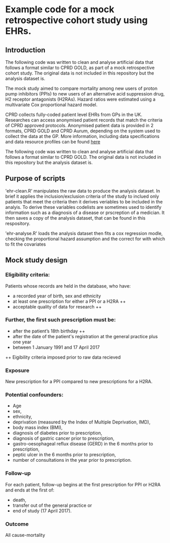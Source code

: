 # Example code for a mock retrospective cohort study using EHRs.

## Introduction
The following code was written to clean and analyse artificial data that follows a format similar to CPRD GOLD, as part of a mock retrospective cohort study.  The original data is not included in this repository but the analysis dataset is.  

The mock study aimed to compare mortality among new users of proton pump inhibitors (PPIs) to new users of an alternative acid suppression drug, H2 receptor antagonists (H2RAs).  Hazard ratios were estimated using a multivariate Cox proportional hazard model.

CPRD collects fully-coded patient level EHRs from GPs in the UK. Researches can access anonymised patient records that match the criteria of CPRD approved protocols.  Anonymised patient data is provided in 2 formats, CPRD GOLD and CPRD Aurum, depending on the system used to collect the data at the GP.  More information, including data specifications and data resource profiles can be found [here](https://cprd.com/primary-care-data-public-health-research)

The following code was written to clean and analyse artificial data that follows a format similar to CPRD GOLD.  The original data is not included in this repository but the analysis dataset is.

## Purpose of scripts

'ehr-clean.R' manipulates the raw data to produce the analysis dataset.  In brief it applies the inclusion/exclusion criteria of the study to inclued only patients that meet the criteria then it derives veriables to be included in the analyis.  To derive these variables codelists are sometimes used to identify information such as a diagnosis of a disease or prscreption of a medician.  It then saves a copy of the analysis dataset, that can be found in this respository.

'ehr-analyse.R' loads the analysis dataset then fits a cox regression modle, checking the proportional hazard assumption and the correct for with which to fit the covariates

## Mock study design

### Eligibility criteria:
Patients whose records are held in the database, who have:
*	a recorded year of birth, sex and ethnicity
*	at least one prescription for either a PPI or a H2RA ++
*	acceptable quality of data for research ++

### Further, the first such prescription must be:
*	after the patient’s 18th birthday ++
*	after the date of the patient's registration at the general practice plus one year
*	between 1 January 1991 and 17 April 2017

++ Eigibility criteria imposed prior to raw data recieved

### Exposure

New prescription for a PPI compared to new prescriptions for a H2RA.

### Potential confounders:
* Age
* sex, 
* ethnicity, 
* deprivation (measured by the Index of Multiple Deprivation, IMD), 
* body mass index (BMI), 
* diagnosis of diabetes prior to prescription, 
* diagnosis of gastric cancer prior to prescription, 
* gastro-oesophageal reflux disease (GERD) in the 6 months prior to prescription, 
* peptic ulcer in the 6 months prior to prescription, 
* number of consultations in the year prior to prescription. 

### Follow-up 

For each patient, follow-up begins at the first prescription for PPI or H2RA and ends at the first of: 
* death, 
* transfer out of the general practice or 
* end of study (17 April 2017).

### Outcome 

All cause-mortality




